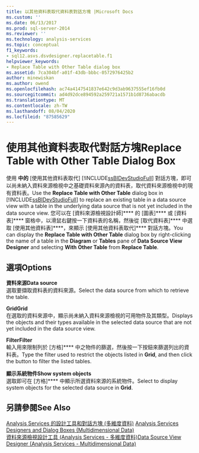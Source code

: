 ```yaml
---
title: 以其他資料表取代資料表對話方塊 |Microsoft Docs
ms.custom: ''
ms.date: 06/13/2017
ms.prod: sql-server-2014
ms.reviewer: ''
ms.technology: analysis-services
ms.topic: conceptual
f1_keywords:
- sql12.asvs.dsvdesigner.replacetable.f1
helpviewer_keywords:
- Replace Table with Other Table dialog box
ms.assetid: 7ca304bf-a01f-43db-bbbc-0572976425b2
author: minewiskan
ms.author: owend
ms.openlocfilehash: ac74a4147541837e642c9d3ab9637555ef16fb0d
ms.sourcegitcommit: ad4d92dce894592a259721a1571b1d8736abacdb
ms.translationtype: MT
ms.contentlocale: zh-TW
ms.lasthandoff: 08/04/2020
ms.locfileid: "87585629"
---
```

# <a name="replace-table-with-other-table-dialog-box"></a><span data-ttu-id="67ae8-102">使用其他資料表取代對話方塊</span><span class="sxs-lookup"><span data-stu-id="67ae8-102">Replace Table with Other Table Dialog Box</span></span>
  <span data-ttu-id="67ae8-103">使用 **中的** [使用其他資料表取代] [!INCLUDE[ssBIDevStudioFull](../includes/ssbidevstudiofull-md.md)] 對話方塊，即可以尚未納入資料來源檢視中之基礎資料來源內的資料表，取代資料來源檢視中的現有資料表。</span><span class="sxs-lookup"><span data-stu-id="67ae8-103">Use the **Replace Table with Other Table** dialog box in [!INCLUDE[ssBIDevStudioFull](../includes/ssbidevstudiofull-md.md)] to replace an existing table in a data source view with a table in the underlying data source that is not yet included in the data source view.</span></span> <span data-ttu-id="67ae8-104">您可以在 [資料來源檢視設計師]\*\*\*\* 的 [圖表]\*\*\*\* 或 [資料表]\*\*\*\* 窗格中，以滑鼠右鍵按一下資料表的名稱，然後從 [取代資料表]\*\*\*\* 中選取 [使用其他資料表]\*\*\*\*，來顯示 [使用其他資料表取代]\*\*\*\* 對話方塊。</span><span class="sxs-lookup"><span data-stu-id="67ae8-104">You can display the **Replace Table with Other Table** dialog box by right-clicking the name of a table in the **Diagram** or **Tables** pane of **Data Source View Designer** and selecting **With Other Table** from **Replace Table**.</span></span>  
  
## <a name="options"></a><span data-ttu-id="67ae8-105">選項</span><span class="sxs-lookup"><span data-stu-id="67ae8-105">Options</span></span>  
 <span data-ttu-id="67ae8-106">**資料來源**</span><span class="sxs-lookup"><span data-stu-id="67ae8-106">**Data source**</span></span>  
 <span data-ttu-id="67ae8-107">選取要擷取資料表的資料來源。</span><span class="sxs-lookup"><span data-stu-id="67ae8-107">Select the data source from which to retrieve the table.</span></span>  
  
 <span data-ttu-id="67ae8-108">**Grid**</span><span class="sxs-lookup"><span data-stu-id="67ae8-108">**Grid**</span></span>  
 <span data-ttu-id="67ae8-109">在選取的資料來源中，顯示尚未納入資料來源檢視的可用物件及其類型。</span><span class="sxs-lookup"><span data-stu-id="67ae8-109">Displays the objects and their types available in the selected data source that are not yet included in the data source view.</span></span>  
  
 <span data-ttu-id="67ae8-110">**Filter**</span><span class="sxs-lookup"><span data-stu-id="67ae8-110">**Filter**</span></span>  
 <span data-ttu-id="67ae8-111">輸入用來限制列於 [方格]\*\*\*\* 中之物件的篩選，然後按一下按鈕來篩選列出的資料表。</span><span class="sxs-lookup"><span data-stu-id="67ae8-111">Type the filter used to restrict the objects listed in **Grid**, and then click the button to filter the listed tables.</span></span>  
  
 <span data-ttu-id="67ae8-112">**顯示系統物件**</span><span class="sxs-lookup"><span data-stu-id="67ae8-112">**Show system objects**</span></span>  
 <span data-ttu-id="67ae8-113">選取即可在 [方格]\*\*\*\* 中顯示所選資料來源的系統物件。</span><span class="sxs-lookup"><span data-stu-id="67ae8-113">Select to display system objects for the selected data source in **Grid**.</span></span>  
  
## <a name="see-also"></a><span data-ttu-id="67ae8-114">另請參閱</span><span class="sxs-lookup"><span data-stu-id="67ae8-114">See Also</span></span>  
 <span data-ttu-id="67ae8-115">[Analysis Services 的設計工具和對話方塊 &#40;多維度資料&#41;](analysis-services-designers-and-dialog-boxes-multidimensional-data.md) </span><span class="sxs-lookup"><span data-stu-id="67ae8-115">[Analysis Services Designers and Dialog Boxes &#40;Multidimensional Data&#41;](analysis-services-designers-and-dialog-boxes-multidimensional-data.md) </span></span>  
 [<span data-ttu-id="67ae8-116">資料來源檢視設計工具 &#40;Analysis Services - 多維度資料&#41;</span><span class="sxs-lookup"><span data-stu-id="67ae8-116">Data Source View Designer &#40;Analysis Services - Multidimensional Data&#41;</span></span>](data-source-view-designer-analysis-services-multidimensional-data.md)  
  
  

